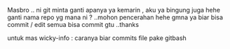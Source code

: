 Masbro .. ni git minta ganti apanya ya kemarin , aku ya bingung juga hehe ganti nama repo yg mana ni ? ..mohon pencerahan hehe gmna ya biar bisa commit / edit semua bisa commit gtu ..thanks

untuk mas wicky-info : caranya biar commits file pake gitbash
